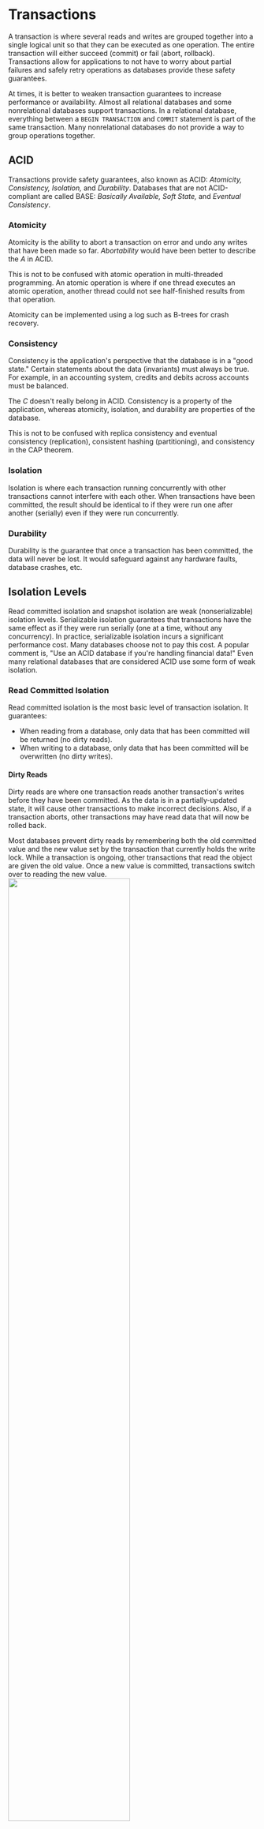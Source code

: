 # Transactions
A transaction is where several reads and writes are grouped together into a single logical unit so that they can be executed as one operation. The entire transaction will either succeed (commit) or fail (abort, rollback). Transactions allow for applications to not have to worry about partial failures and safely retry operations as databases provide these safety guarantees.

At times, it is better to weaken transaction guarantees to increase performance or availability. Almost all relational databases and some nonrelational databases support transactions. In a relational database, everything between a `BEGIN TRANSACTION` and `COMMIT` statement is part of the same transaction. Many nonrelational databases do not provide a way to group operations together.
## ACID
Transactions provide safety guarantees, also known as ACID: *Atomicity, Consistency, Isolation,* and *Durability*. 
Databases that are not ACID-compliant are called BASE: *Basically Available, Soft State,* and *Eventual Consistency*.
### Atomicity
Atomicity is the ability to abort a transaction on error and undo any writes that have been made so far. *Abortability* would have been better to describe the *A* in ACID.

This is not to be confused with atomic operation in multi-threaded programming. An atomic operation is where if one thread executes an atomic operation, another thread could not see half-finished results from that operation.

Atomicity can be implemented using a log such as B-trees for crash recovery.
### Consistency
Consistency is the application's perspective that the database is in a "good state." Certain statements about the data (invariants) must always be true. For example, in an accounting system, credits and debits across accounts must be balanced.

The *C* doesn't really belong in ACID. Consistency is a property of the application, whereas atomicity, isolation, and durability are properties of the database.

This is not to be confused with replica consistency and eventual consistency (replication), consistent hashing (partitioning), and consistency in the CAP theorem.
### Isolation
Isolation is where each transaction running concurrently with other transactions cannot interfere with each other. When transactions have been committed, the result should be identical to if they were run one after another (serially) even if they were run concurrently.
### Durability
Durability is the guarantee that once a transaction has been committed, the data will never be lost. It would safeguard against any hardware faults, database crashes, etc.
## Isolation Levels
Read committed isolation and snapshot isolation are weak (nonserializable) isolation levels. Serializable isolation guarantees that transactions have the same effect as if they were run serially (one at a time, without any concurrency). In practice, serializable isolation incurs a significant performance cost. Many databases choose not to pay this cost. A popular comment is, "Use an ACID database if you're handling financial data!" Even many relational databases that are considered ACID use some form of weak isolation.
### Read Committed Isolation
Read committed isolation is the most basic level of transaction isolation. It guarantees:
* When reading from a database, only data that has been committed will be returned (no dirty reads).
* When writing to a database, only data that has been committed will be overwritten (no dirty writes).
#### Dirty Reads
Dirty reads are where one transaction reads another transaction's writes before they have been committed. As the data is in a partially-updated state, it will cause other transactions to make incorrect decisions. Also, if a transaction aborts, other transactions may have read data that will now be rolled back.

Most databases prevent dirty reads by remembering both the old committed value and the new value set by the transaction that currently holds the write lock. While a transaction is ongoing, other transactions that read the object are given the old value. Once a new value is committed, transactions switch over to reading the new value.  <br />
<img src="https://github.com/mishnit/mishnit.github.io/blob/master/designs/images/transactions-4.png" align="middle" width="70%">

Read locks are rarely used as it harms the response time for read-only transactions. One long write transaction can force many read-only transactions to wait until the write transaction is completed.
#### Dirty Writes
Dirty writes are where a transaction overwrites uncommitted data of an in-progress transaction. The database needs to delay the second transaction's write until the first transaction's write completes.  <br />
<img src="https://github.com/mishnit/mishnit.github.io/blob/master/designs/images/transactions-5.png" align="middle" width="70%">

Most databases prevent dirty writes by using row-level locks. When a transaction wants to modify an object (row or document), it must first acquire a lock on that object. The lock is held until the transaction is committed or aborted. Other transactions that want to modify the object must wait until the lock is released.
#### Read Skew (Nonrepeatable Reads)
Read skew happens when a transaction is writing to multiple objects and in parallel, a second transaction reads the new data in some objects and old data in other objects. This causes the second transaction to see inconsistencies in the database.  <br />
<img src="https://github.com/mishnit/mishnit.github.io/blob/master/designs/images/transactions-6.png" align="middle" width="70%">

Read committed isolation doesn't prevent read skew (nonrepeatable reads). This is solved by snapshot isolation.
### Snapshot Isolation
Snapshot isolation is where a transaction will only read data from a historical database state of when the transaction began. Even if data is changed later by another transaction, each transaction will read old data from its specific snapshot.

Some other databases refer to snapshot isolation with a different name. In Oracle, this is implemented as serializable isolation. In PostgreSQL and MySQL, this is implemented as repeatable read isolation.
#### Multi-Version Concurrency Control (MVCC)
Snapshot isolation is usually implemented with multi-version concurrency control (MVCC). The database will keep several different committed versions of an object as various in-progress transactions need to read database state at different points in time. Each transaction is always given a unique, always-incrementing transaction ID.  <br />
<img src="https://github.com/mishnit/mishnit.github.io/blob/master/designs/images/transactions-7.png" align="middle" width="70%">
##### Modifications
Whenever a write occurs, the data is tagged with the writer's transaction ID. Whenever a transaction reads from the database, any writes made by transactions with a later transaction ID are ignored. 

A garbage collection process will periodically remove old object versions when they are no longer visible to any transactions.
##### Deletions
Whenever a transaction deletes data, the row isn't actually deleted. Instead, it is marked for deletion by setting the `deleted_by` field to the transaction ID.

A garbage collection process will periodically delete objects marked for deletion when they are no longer visible to any transactions.
#### Lost Updates
Lost updates are when two transactions concurrently read an object, modify it, and write back the modified object (read-modify-write cycle). One of the modifications is lost as the second write does not include the first modification. The later write clobbers the earlier write.

##### Atomic Update Operations
To prevent lost updates, many databases provide atomic update operations. Applications are expected to use atomic updates instead of read-modify-write cycles. For example, the following is a standard update instruction in relational databases:
```
UPDATE counters SET value = value + 1 WHERE key = 'foo'
```
Atomic updated operations are implemented by acquiring an exclusive lock on the object when it is read until the update has been committed (cursor stability). This prevents other transactions from reading the same object. Relational databases, Redis, and MongoDB provide atomic updates.
##### Automatic Detection
Another solution is to have a transaction manager that detects lost updates. If one occurs, the transaction manager will abort the offending transaction and force it to retry its read-modify-write cycle. Snapshot isolation needs to be enabled for this check to be implemented efficiently. PostgreSQL, Oracle, and SQL Server snapshot isolation levels automatically detect when a lost update has occurred and abort the offending transaction. MySQL (InnoDB) does not automatically detect lost updates.
##### Conflict Resolution (Replication)
Replicated databases allow concurrent writes to create several conflicting versions of an object (siblings). These databases use application code or special data structures to resolve and merge these versions afterwards.
#### Write Skew
Write skew happens when a transaction reads an object, makes a decision based on the data, and writes its decision to the database. However, by the time the decision is committed, another transaction has changed the initially-read object causing the premise of the decision to be false. Snapshot isolation doesn't prevent write skew. Only serializable isolation prevents write skew.  <br />
<img src="https://github.com/mishnit/mishnit.github.io/blob/master/designs/images/transactions-8.png" align="middle" width="70%">
#### Phantoms
Phantoms happen when a transaction reads objects that match a search query, then another transaction commits a write that adds new objects that match the search query. In this case, locks aren't effective as the objects do not exist yet. Snapshot serialization prevents standard phantom reads but 2PL's index-ranged locks are required to prevent phantoms and write skew.
### Serializable Isolation
Serializable isolation is the strongest isolation level. It guarantees that even if transactions are run in parallel (concurrently), the end result is the same as if they were run one at a time (serially). This isolation level prevents all possible race conditions.
#### Actual Serial Execution
The simplest way to implement serializable isolation is to remove concurrency entirely. That is, to execute each transaction one at a time, in serial order, on a single thread. Multi-threaded concurrency was considered essential for good performance but cheaper, large-sized RAM has made single-threaded execution possible. Today, it is feasible to keep an entire active dataset in memory. Transactions in memory execute much faster than from disk. Redis uses this approach. As throughput is limited to a single CPU core, transactions need to be structured differently to make the most of that single thread.

Partitioning data across multiple nodes can allow scaling to multiple CPU cores but require either:
1. Transactions only read and write data from a single partition so that cross-partition coordination will not be necessary.
1. The database system to coordinate transactions across all partitions that the transaction touches.

Key-value data can be partitioned easily. Data with multiple secondary indexes will generally require cross-partition coordination.
#### Two-Phase Locking (2PL)
In two-phase locking (2PL), several transactions are allowed to concurrently read from the same object as long as no transaction is writing to it. If a transaction wants to read from an object, it must wait for any transaction writing to the object to commit or abort. Also, vice versa is true: if a transaction wants to write to an object, it must wait for all transactions reading from the object to commit or abort. MySQL (InnoDB) and SQL Server use 2PL.

2PL is implemented using shared locks and exclusive locks. The locks are implemented as follows:
* When a transaction wants to read an object, it must acquire a shared lock. It must wait on any existing exclusive lock on the object. Other transactions reading from the same object can also acquire the shared lock simultaneously.
* When a transaction wants to write to an object, it must acquire an exclusive lock. It must wait on any existing lock (shared or exclusive) on the object.
* When a transaction first reads and then writes to an object, it can upgrade its shared lock to an exclusive lock. It must wait on any transactions that have the shared lock on the same object to complete.
* After a transaction acquires a lock, it must hold onto the lock until it commits or aborts.

Deadlocks easily occur when a transaction is stuck waiting for another transaction to release its lock, and vice versa. The database detects deadlocks between transactions and aborts one so that the other can make progress. The application will retry the aborted transaction.

To protect against phantoms and write skew, databases with 2PL use index-ranged locks (next-key locks). This works similarly to shared or exclusive locks but is applied across a range of indexes versus a single object.

2PL has significantly worse performance with transaction throughput and response times versus weak isolation. This is due to the overhead of acquiring/releasing locks and reduced concurrency.
# References
1. Kleppmann, Martin. “Chapter 7: Transactions.” In [*Designing Data-Intensive Applications: The Big Ideas behind Reliable, Scalable, and Maintainable Systems*](https://www.amazon.com/Designing-Data-Intensive-Applications-Reliable-Maintainable/dp/1449373321). Sebastopol, CA: O'Reilly Media, 2017.
